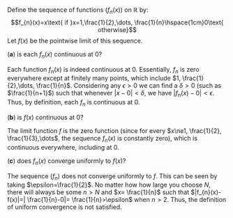 Define the sequence of functions $(f_{n}(x))$ on $\mathbb{R}$ by:
$$f_{n}(x)=x\text{ if }x=1,\frac{1}{2},\dots, \frac{1}{n}\hspace{1cm}0\text{ otherwise}$$
Let $f(x)$ be the pointwise limit of this sequence.

(**a**) is each $f_{n}(x)$ continuous at $0$?

Each function $f_{n}(x)$ is indeed continuous at $0$. Essentially, $f_n$ is zero everywhere except at finitely many points, which include $1, \frac{1}{2},\dots, \frac{1}{n}$. Considering any $\epsilon>0$ we can find a $\delta>0$ (such as $\frac{1}{n+1}$) such that whenever $|x-0|<\delta$, we have $|f_{n}(x)-0|<\epsilon$. Thus, by definition, each $f_{n}$ is continuous at $0$.

(**b**) is $f(x)$ continuous at $0$?

The limit function $f$ is the zero function (since for every $x\ne1, \frac{1}{2}, \frac{1}{3},\dots$, the sequence $f_{n}(x)$ is constantly zero), which is continuous everywhere, including at $0$.

(**c**) does $f_{n}(x)$ converge uniformly to $f(x)$?

The sequence $(f_n)$ does not converge uniformly to $f$. This can be seen by taking $\epsilon=\frac{1}{2}$. No matter how how large you choose $N$, there will always be some $n>N$ and $x= \frac{1}{n}$ such that $|f_{n}(x)-f(x)|=| \frac{1}{n}-0|= \frac{1}{n}>\epsilon$ when $n>2$. Thus, the definition of uniform convergence is not satisfied.
